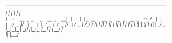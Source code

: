 

 _____                       _   _____                       
/  ___|                     | | |_   _|                      
\ `--.  __ _ _   _  __ _  __| |   | |_ __   __ _  __ _  __ _ 
 `--. \/ _` | | | |/ _` |/ _` |   | | '_ \ / _` |/ _` |/ _` |
/\__/ / (_| | |_| | (_| | (_| |   | | | | | (_| | (_| | (_| |
\____/ \__, |\__,_|\__,_|\__,_|   \_/_| |_|\__,_|\__, |\__,_|
          | |                                     __/ |      
          |_|                                    |___/       

